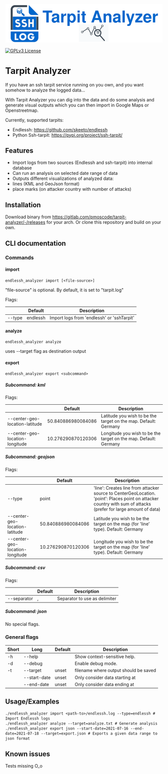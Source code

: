![Logo](banner.png)

[![GPLv3 License](https://img.shields.io/badge/License-GPL%20v3-yellow.svg)](https://opensource.org/licenses/GPL-3.0)

# Tarpit Analyzer

If you have an ssh tarpit service running on you own, and you want somehow to analyze the logged data...

With Tarpit Analyzer you can dig into the data and do some analysis and generate visual outputs which you can then
import in Google Maps or Openstreetmap.

Currently, supported tarpits:

- Endlessh: https://github.com/skeeto/endlessh
- Python Ssh-tarpit: https://pypi.org/project/ssh-tarpit/

## Features

- Import logs from two sources (Endlessh and ssh-tarpit) into internal database
- Can run an analysis on selected date range of data
- Outputs different visualizations of analyzed data:
- lines (KML and GeoJson format)
- place marks (on attacker country with number of attacks)

## Installation

Download binary from https://gitlab.com/pmoscode/tarpit-analyzer/-/releases for your arch. Or clone this repository and
build on your own.

## CLI documentation

### Commands

#### import

    endlessh_analyzer import [<file-source>]

"file-source" is optional. By default, it is set to "tarpit.log"

Flags:

|              | Default  | Description                                                                             |
|--------------|----------|-----------------------------------------------------------------------------------------|
| --type       | endlessh | Import logs from 'endlessh' or 'sshTarpit'                                              |

#### analyze

    endlessh_analyzer analyze 

uses --target flag as destination output

#### export

    endlessh_analyzer export <subcommand>

##### Subcommand: kml
Flags:

|                                 | Default            | Description                                                      |
|---------------------------------|--------------------|------------------------------------------------------------------|
| --center-geo-location-latitude  | 50.840886980084086 | Latitude you wish to be the target on the map. Default: Germany  |
| --center-geo-location-longitude | 10.276290870120306 | Longitude you wish to be the target on the map. Default: Germany |

##### Subcommand: geojson
Flags:

|                                 | Default            | Description                                                                                                                                                           |
|---------------------------------|--------------------|-----------------------------------------------------------------------------------------------------------------------------------------------------------------------|
| --type                          | point              | 'line': Creates line from attacker source to CenterGeoLocation. <br/> 'point': Places point on attacker country with sum of attacks (prefer for large amount of data) |
| --center-geo-location-latitude  | 50.840886980084086 | Latitude you wish to be the target on the map (for 'line' type). Default: Germany                                                                                     |
| --center-geo-location-longitude | 10.276290870120306 | Longitude you wish to be the target on the map (for 'line' type). Default: Germany                                                                                    |

##### Subcommand: csv
Flags:

|             | Default | Description                   |
|-------------|---------|-------------------------------|
| --separator | ,       | Separator to use as delimiter |

##### Subcommand: json

No special flags.

### General flags

| Short | Long         | Default | Description                                 |
|-------|--------------|---------|---------------------------------------------|
| -h    | --help       |         | Show context-sensitive help.                |
| -d    | --debug      |         | Enable debug mode.                          |
| -t    | --target     | unset   | filename where output should be saved       |
|       | --start-date | unset   | Only consider data starting at <yyyy-mm-dd> |
|       | --end-date   | unset   | Only consider data ending at <yyyy-mm-dd>   |

## Usage/Examples

```shell
./endlessh_analyzer import <path-to>/endlessh.log --type=endlessh # Import Endlessh logs
./endlessh_analyzer analyze --target=analyze.txt # Generate analysis
./endlessh_analyzer export json --start-date=2021-07-16 --end-date=2021-07-18 --target=export.json # Exports a given data range to json format
```

## Known issues

Tests missing O_o
